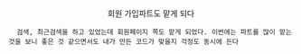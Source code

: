 <center>회원 가입파트도 맡게 되다</center>

      검색, 최근검색을 하고 있었는데 회원페이지 쪽도 맡게 되었다. 이번에는 파트를 많이 맡는 것을 보니 좋은 것 같으면서도 내가 만든 코드가 맞을지 걱정도 동시에 든다 